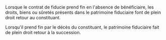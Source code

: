 Lorsque le contrat de fiducie prend fin en l'absence de bénéficiaire, les droits, biens ou sûretés présents dans le patrimoine fiduciaire font de plein droit retour au constituant.


  

Lorsqu'il prend fin par le décès du constituant, le patrimoine fiduciaire fait de plein droit retour à la succession. 

